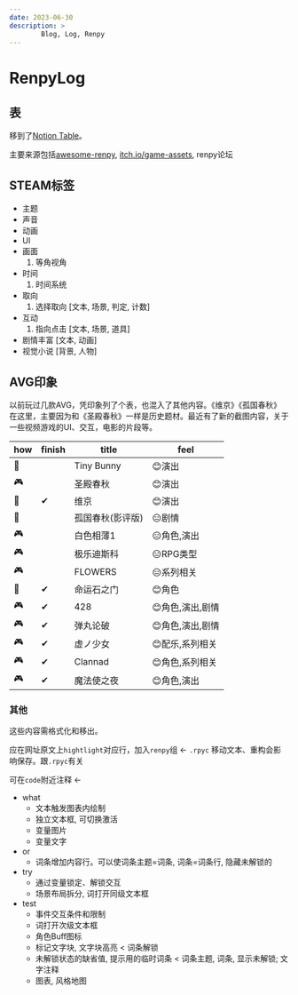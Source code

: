 ```yaml
---
date: 2023-06-30
description: >
		Blog, Log, Renpy
---
```


# RenpyLog

## 表

移到了[Notion Table](https://goblinmarkt.notion.site/92e8d5a034544ab9bfdf3dca51af24a3?v=01526951df9b4d2f974c37b25197d572&pvs=4)。

主要来源包括[awesome-renpy](https://github.com/methanoliver/awesome-renpy), [itch.io/game-assets](https://itch.io/game-assets/newest/free), renpy论坛

## STEAM标签

- 主题
- 声音
- 动画
- UI
- 画面
  1. 等角视角
- 时间
  1. 时间系统
- 取向
  1. 选择取向 [文本, 场景, 判定, 计数]
- 互动
  1. 指向点击 [文本, 场景, 道具]
- 剧情丰富 [文本, 动画]
- 视觉小说 [背景, 人物]

## AVG印象

以前玩过几款AVG，凭印象列了个表，也混入了其他内容。《维京》《孤国春秋》在这里，主要因为和《圣殿春秋》一样是历史题材。最近有了新的截图内容，关于一些视频游戏的UI、交互，电影的片段等。

| how | finish | title | feel |
| - | - | - | - |
| 👀 |    | Tiny Bunny | 😊演出 |
| 🎮 |    | 圣殿春秋 | 😊演出 |
| 👀 | ✔ | 维京 | 😊演出 |
| 👀 |    | 孤国春秋(影评版) | 😑剧情 |
| 🎮 |    | 白色相薄1 | 😑角色,演出 |
| 🎮 |    | 极乐迪斯科 | 😑RPG类型 |
| 🎮 |    | FLOWERS | 😑系列相关 |
| 👀 | ✔ | 命运石之门 | 😊角色 |
| 🎮 | ✔ | 428 | 😊角色,演出,剧情 |
| 🎮 | ✔ | 弹丸论破 | 😊角色,演出,剧情 |
| 🎮 | ✔ | 虚ノ少女 | 😊配乐,系列相关 |
| 🎮 | ✔ | Clannad | 😊角色,系列相关 |
| 🎮 | ✔ | 魔法使之夜 | 😊角色,演出 |

### 其他

这些内容需格式化和移出。

应在网址原文上`hightlight`对应行，加入`renpy`组 ← `.rpyc` 移动文本、重构会影响保存。跟`.rpyc`有关

可在`code`附近注释 ←
- what
	- 文本触发图表内绘制
	- 独立文本框, 可切换激活
	- 变量图片
	- 变量文字
- or
	- 词条增加内容行。可以使词条主题=词条, 词条=词条行, 隐藏未解锁的
- try
	- 通过变量锁定、解锁交互
	- 场景布局拆分, 词打开同级文本框
- test
	- 事件交互条件和限制
	- 词打开次级文本框
	- 角色Buff图标
	- 标记文字块, 文字块高亮 < 词条解锁
	- 未解锁状态的缺省值, 提示用的临时词条 < 词条主题, 词条, 显示未解锁; 文字注释
	- 图表, 风格地图
